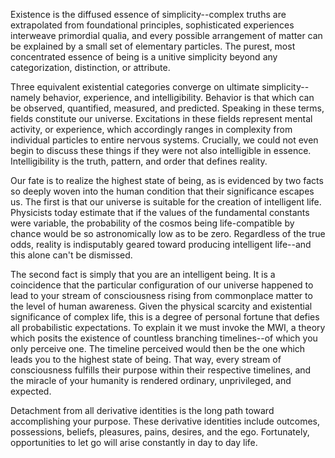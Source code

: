 Existence is the diffused essence of simplicity--complex truths are extrapolated from foundational principles, sophisticated experiences interweave primordial qualia, and every possible arrangement of matter can be explained by a small set of elementary particles. The purest, most concentrated essence of being is a unitive simplicity beyond any categorization, distinction, or attribute. 

Three equivalent existential categories converge on ultimate simplicity--namely behavior, experience, and intelligibility. Behavior is that which can be observed, quantified, measured, and predicted. Speaking in these terms, fields constitute our universe. Excitations in these fields represent mental activity, or experience, which accordingly ranges in complexity from individual particles to entire nervous systems. Crucially, we could not even begin to discuss these things if they were not also intelligible in essence. Intelligibility is the truth, pattern, and order that defines reality.

Our fate is to realize the highest state of being, as is evidenced by two facts so deeply woven into the human condition that their significance escapes us. The first is that our universe is suitable for the creation of intelligent life. Physicists today estimate that if the values of the fundamental constants were variable, the probability of the cosmos being life-compatible by chance would be so astronomically low as to be zero. Regardless of the true odds, reality is indisputably geared toward producing intelligent life--and this alone can't be dismissed.

The second fact is simply that you are an intelligent being. It is a coincidence that the particular configuration of our universe happened to lead to your stream of consciousness rising from commonplace matter to the level of human awareness. Given the physical scarcity and existential significance of complex life, this is a degree of personal fortune that defies all probabilistic expectations. To explain it we must invoke the MWI, a theory which posits the existence of countless branching timelines--of which you only perceive one. The timeline perceived would then be the one which leads you to the highest state of being. That way, every stream of consciousness fulfills their purpose within their respective timelines, and the miracle of your humanity is rendered ordinary, unprivileged, and expected.

Detachment from all derivative identities is the long path toward accomplishing your purpose. These derivative identities include outcomes, possessions, beliefs, pleasures, pains, desires, and the ego. Fortunately, opportunities to let go will arise constantly in day to day life.
